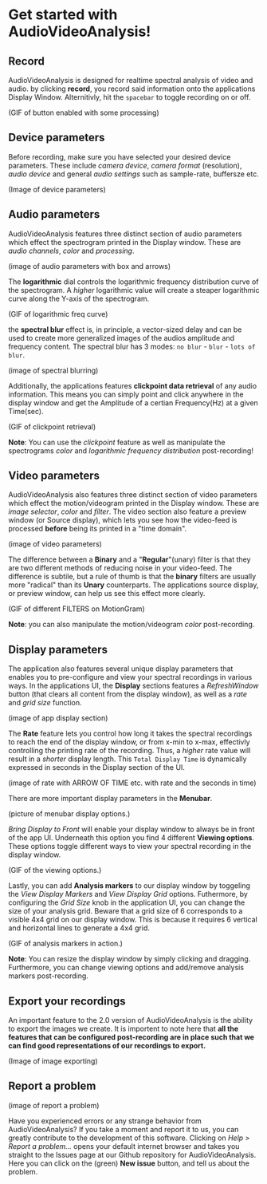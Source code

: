 # Get started with AudioVideoAnalysis!

## Record  

AudioVideoAnalysis is designed for realtime spectral analysis of video and audio. by clicking **record**, you record said information onto the applications Display Window. Alternitivly, hit the `spacebar` to toggle recording on or off.

(GIF of button enabled with some processing)

## Device parameters

Before recording, make sure you have selected your desired device parameters. These include *camera device*, *camera format* (resolution), *audio device* and general *audio settings* such as sample-rate, buffersze etc.

(Image of device parameters)

## Audio parameters

AudioVideoAnalysis features three distinct section of audio parameters which effect the spectrogram printed in the Display window. These are *audio channels*, *color* and *processing*. 

(image of audio parameters with box and arrows)

The **logarithmic** dial controls the logarithmic frequency distribution curve of the spectrogram. A *higher* logarithmic value will create a steaper logarithmic curve along the Y-axis of the spectrogram. 

(GIF of logarithmic freq curve)

the **spectral blur** effect is, in principle, a vector-sized delay and can be used to create more generalized images of the audios amplitude and frequency content. The spectral blur has 3 modes: `no blur` - `blur` - `lots of blur`. 

(image of spectral blurring)

Additionally, the applications features **clickpoint data retrieval** of any audio information. This means you can simply point and click anywhere in the display window and get the Amplitude of a certian Frequency(Hz) at a given Time(sec).

(GIF of clickpoint retrieval)

**Note**: You can use the *clickpoint* feature as well as manipulate the spectrograms *color* and *logarithmic frequency distribution* post-recording!

## Video parameters

AudioVideoAnalysis also features three distinct section of video parameters which effect the motion/videogram printed in the Display window. These are *image selector*, *color* and *filter*. The video section also feature a preview window (or Source display), which lets you see how the video-feed is processed **before** being its printed in a "time domain". 

(image of video parameters)

The difference between a **Binary** and a "**Regular**"(unary) filter is that they are two different methods of reducing noise in your video-feed. The difference is subtile, but a rule of thumb is that the **binary** filters are usually more "radical" than its **Unary** counterparts. The applications source display, or preview window, can help us see this effect more clearly.

(GIF of different FILTERS on MotionGram)

**Note**: you can also manipulate the motion/videogram *color* post-recording.

## Display parameters

The application also features several unique display parameters that enables you to pre-configure and view your spectral recordings in various ways. In the applications UI, the **Display** sections features a *RefreshWindow* button (that clears all content from the display window), as well as a *rate* and *grid size* function.

(image of app display section)

The **Rate** feature lets you control how long it takes the spectral recordings to reach the end of the display window, or from x-min to x-max, effectivly controlling the printing rate of the recording. Thus, a *higher* rate value will result in a *shorter* display length. This `Total Display Time` is dynamically expressed in seconds in the Display section of the UI.  

(image of rate with ARROW OF TIME etc. with rate and the seconds in time)

There are more important display parameters in the **Menubar**.

(picture of menubar display options.)

*Bring Display to Front* will enable your display window to always be in front of the app UI. Underneath this option you find 4 different **Viewing options**. These options toggle different ways to view your spectral recording in the display window.

(GIF of the viewing options.)

Lastly, you can add **Analysis markers** to our display window by toggeling the *View Display Markers* and *View Display Grid* options. Futhermore, by configuring the *Grid Size* knob in the application UI, you can change the size of your analysis grid. Beware that a grid size of 6 corresponds to a visible 4x4 grid on our display window. This is because it requires 6 vertical and horizontal lines to generate a 4x4 grid.

(GIF of analysis markers in action.)

**Note**: You can resize the display window by simply clicking and dragging. Furthermore, you can change viewing options and add/remove analysis markers post-recording.

## Export your recordings

An important feature to the 2.0 version of AudioVideoAnalysis is the ability to export the images we create. It is importent to note here that **all the features that can be configured post-recording are in place such that we can find good representations of our recordings to export.**

(Image of image exporting)

## Report a problem

(image of report a problem)

Have you experienced errors or any strange behavior from AudioVideoAnalysis? If you take a moment and report it to us, you can greatly contribute to the development of this software. Clicking on _Help \> Report a problem\..._ opens your default internet browser and takes you straight to the Issues page at our Github repository for AudioVideoAnalysis. Here you can click on the (green) **New issue** button, and tell us about the problem.
